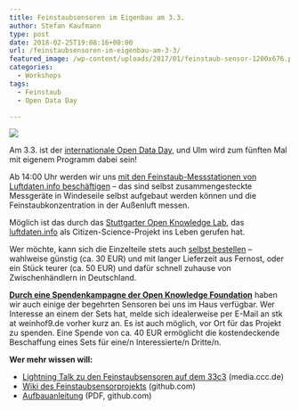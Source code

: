```yaml
---
title: Feinstaubsensoren im Eigenbau am 3.3.
author: Stefan Kaufmann
type: post
date: 2018-02-25T19:08:16+00:00
url: /feinstaubsensoren-im-eigenbau-am-3-3/
featured_image: /wp-content/uploads/2017/01/feinstaub-sensor-1200x676.png
categories:
  - Workshops
tags:
  - Feinstaub
  - Open Data Day

---
```

![](/wp-content/uploads/2017/02/ODDlogo.svg)

Am 3.3. ist der <a href="http://opendataday.org/de/">internationale Open Data Day,</a> und Ulm wird zum fünften Mal mit eigenem Programm dabei sein!

Ab 14:00 Uhr werden wir uns [mit den Feinstaub-Messstationen von Luftdaten.info beschäftigen][1] – das sind selbst zusammengesteckte Messgeräte in Windeseile selbst aufgebaut werden können und die Feinstaubkonzentration in der Außenluft messen.

Möglich ist das durch das [Stuttgarter Open Knowledge Lab][2], das [luftdaten.info][3] als Citizen-Science-Projekt ins Leben gerufen hat.

Wer möchte, kann sich die Einzelteile stets auch [selbst bestellen][4] – wahlweise günstig (ca. 30 EUR) und mit langer Lieferzeit aus Fernost, oder ein Stück teurer (ca. 50 EUR) und dafür schnell zuhause von Zwischenhändlern in Deutschland.

**[Durch eine Spendenkampagne der Open Knowledge Foundation][5]** haben wir auch einige der begehrten Sensoren bei uns im Haus verfügbar. Wer Interesse an einem der Sets hat, melde sich idealerweise per E-Mail an stk at weinhof9.de vorher kurz an. Es ist auch möglich, vor Ort für das Projekt zu spenden. Eine Spende von ca. 40 EUR ermöglicht die kostendeckende Beschaffung eines Sets für eine/n Interessierte/n Dritte/n.

**Wer mehr wissen will:**

<!--more-->

* [Lightning Talk zu den Feinstaubsensoren auf dem 33c3][6] (media.ccc.de)
* [Wiki des Feinstaubsensorprojekts][7] (github.com)
* [Aufbauanleitung][8] (PDF, github.com)

 [1]: http://ulm.maps.luftdaten.info/#11/48.4008/9.9872
 [2]: http://codefor.de/stuttgart/
 [3]: http://luftdaten.info/
 [4]: https://github.com/opendata-stuttgart/meta/wiki/Bezugsquellen-Einzelteile
 [5]: https://www.betterplace.org/de/projects/53597-feinstaubsensoren-fur-ulm
 [6]: https://media.ccc.de/v/33c3-8087-lightning_talks_day_2#video&t=2115
 [7]: https://github.com/opendata-stuttgart/meta/wiki
 [8]: https://github.com/opendata-stuttgart/meta/raw/master/flyer/assemble_station.150dpi.pdf